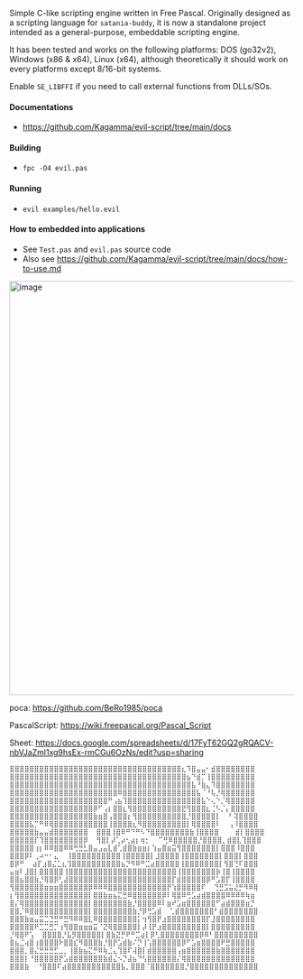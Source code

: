 Simple C-like scripting engine written in Free Pascal. Originally designed as a scripting language for `satania-buddy`, it is now a standalone project intended as a general-purpose, embeddable scripting engine.

It has been tested and works on the following platforms: DOS (go32v2), Windows (x86 & x64), Linux (x64), although theoretically it should work on every platforms except 8/16-bit systems.

Enable `SE_LIBFFI` if you need to call external functions from DLLs/SOs.

#### Documentations
- https://github.com/Kagamma/evil-script/tree/main/docs

#### Building
- `fpc -O4 evil.pas`

#### Running
- `evil examples/hello.evil`

#### How to embedded into applications
- See `Test.pas` and `evil.pas` source code
- Also see https://github.com/Kagamma/evil-script/tree/main/docs/how-to-use.md

<img width="590" height="734" alt="image" src="https://github.com/user-attachments/assets/2f70dbd8-32e7-4e6b-9f2e-fefc16262bb2" />

poca: https://github.com/BeRo1985/poca

PascalScript: https://wiki.freepascal.org/Pascal_Script

Sheet: https://docs.google.com/spreadsheets/d/17FyT62GQ2gRQACV-nbVJaZml1xg9hsEx-rmCGu6OzNs/edit?usp=sharing


```
⣿⣿⣿⣿⣿⣿⣿⣿⣿⣿⣿⣿⣿⣿⣿⣿⣿⣿⣿⣿⣿⣿⣿⣿⣿⣿⣿⣿⣿⣿⣿⣿⣿⣿⣿⣆⠹⣿⣤⣤⠂⣾⣿⣿⣿⣿⣿⣿⣿⣿
⣿⣿⣿⣿⣿⣿⣿⣿⣿⣿⣿⣿⣿⣿⣿⣿⣿⣿⣿⣿⣿⣿⣿⣿⣿⣿⣿⣿⣿⣿⣿⣿⣿⣿⣿⣿⣦⠙⣾⡉⢸⣿⣿⣿⣿⣿⣿⣿⣿⣿
⣿⣿⣿⣿⣿⣿⣿⣿⣿⣿⣿⣿⣿⣿⣿⣿⣿⣿⣿⣿⣿⣿⣿⣿⣿⣿⣿⣿⣿⣿⣿⣿⣿⣿⣿⣿⣿⣧⠘⣷⣄⠹⣿⣿⣿⣿⣿⣿⣿⣿
⣿⣿⣿⣿⣿⣿⣿⣿⣿⣿⣿⣿⣿⣿⣿⣿⣿⣿⣿⣿⣿⣿⠿⣿⣿⣿⣿⣿⣿⣿⣿⣿⣿⣿⣿⣿⣿⣿⣧⠈⠘⢧⡘⢿⣿⣿⣿⣿⣿⣿
⣿⣿⣿⣿⣿⣿⣿⣿⣿⣿⣿⣿⣿⣿⣿⣿⣿⣿⣿⣿⠛⢠⣦⢹⣿⣿⣿⣿⣿⣿⣿⣿⣿⣿⣿⣿⣿⣿⣿⣧⠑⢄⠑⡈⢿⣿⣿⣿⣿⣿
⣿⣿⣿⣿⣿⣿⣿⣿⣿⣿⣿⣿⣿⣿⣿⣿⣿⡿⠋⢠⡆⣿⣿⣆⢻⣿⣿⣿⣿⣿⣿⣿⣿⣿⣿⣟⢻⣿⣿⣿⣆⢈⠣⡈⡄⣿⣿⣿⣿⣿
⣿⣿⣿⣿⣿⣿⣿⣿⣿⣿⣿⣿⣿⣿⣿⣿⣿⣷⣶⣿⢠⣿⣿⣿⡆⢻⣿⣿⣿⣿⣿⣿⣿⣿⣿⣿⡘⣿⣿⣿⣿⣿⡇  ⠃⢽⣿⣿⣿⣿
⣿⣿⣿⣿⣧⡉⠛⠿⢿⣿⣿⣿⣿⣿⣿⣿⣿⣿⣿⣿⢸⣿⣿⣿⣿⣆⠻⣿⣿⣿⣿⣿⣿⣿⣿⣿⡇⢿⣿⣿⣿⣿⠇  ⢠⠸⣿⣿⣿⣿
⣿⣿⣿⣿⣿⣷⣤⣤⣾⣿⣿⣿⣿⣿⣿⣿  ⣿⣿⣿⢸⣿⠿⠛⠙⠛⠣⠙⣿⣿⣿⣿⣿⣿⣿⣿⣷⢸⣿⣿⣿⣿    ⣾⡇⣿⣿⣿⣿
⣿⣿⣿⣿⣿⡏⢹⣿⣿⣿⣿⣿⣿⣿⣿⡿  ⢻⣿⡇⡼⢁⡴⢂⣴⡆⢶⡂  ⠉⢛⠿⣿⣿⣿⣿⣿⡘⣿⣿⣿⣿⡀⣾⣿⣇⢹⣿⣿⣿
⣿⣿⣿⣿⣿⢰⡆⠿⠿⣿⣿⠿⠿⢛⣛⣃⣿⣤⣠⣤⣇⣾⢁⣾⣿⣷⣶⣶⡆⢱⣤⣿⣶⣭⢻⣿⣿⣿⣿⣿⣿⣿⡇⣿⣿⣿⠸⣿⣿⣿
⣿⣿⣿⡿⠇⢀⠴⠒⠂⣄  ⢸⣿⣿⣿⣿⣿⣿⣿⣿⣿⣿⢸⣿⣿⣿⣿⣿⡇⣸⣿⣿⣿⣿⢸⣿⣿⣿⣿⣿⣿⣿⡇⣿⣿⣿⡇⣿⣿⣿
⣿⡿⠛  ⣴⡏⣰⣿⣌⣁⣆⢹⣿⣿⣿⣿⣿⣿⣿⣿⣿⣿⣦⡙⠻⠿⠛⣉⣴⣿⣿⣿⣿⣿⢸⣿⣿⣿⣿⣿⣿⣿⡇⢻⣿⢙⠏⣿⣿⣿
⣤⣶⠇⣸⣿⡇⣿⣿⣿⣿⣿⢸⣿⣿⣿⣿⣿⣿⣿⣿⣿⣿⣿⣿⣿⣿⣿⣿⣿⣿⣿⣿⣿⣿⢸⣿⣿⣿⣿⣿⣿⣿⡷⢸⣿⢸⣿⣿⣿⣿
⣿⣿⣦⣿⣿⣷⡘⢿⣿⡿⢃⣼⣿⣿⣿⣿⣿⣿⣿⣿⣿⣿⣿⣿⣿⣿⣿⣿⣿⣿⣿⣿⣿⡏⣾⣿⣿⣿⣿⣿⡿⠛⣡⣿⡏⢸⣿⣿⣿⣿
⢻⣿⣿⣿⣿⣿⣿⣶⣶⣶⣿⣿⣿⣿⣿⣿⡿⠿⠿⠿⣿⣿⣿⣿⣿⣿⣿⣿⣿⣿⣿⣿⡟⢱⣿⣿⣿⣿⣿⠏  ⢙⣛⣩⣥⣜⡛⠻⠿⢿
⡆⢻⣿⣿⣿⣿⣿⣿⣿⣿⣿⣿⣿⣿⣿⣿⡇⣿⣿⣷⣶⣦⣍⣛⠿⣿⣿⣿⣿⣿⣿⡿⠇⢿⣿⠿⢛⣡⣴⣾⣿⣿⣿⣿⠿⠿⠿⠿⢷⣶
⣿⡌⢿⣿⣿⣿⣿⣿⣿⣿⣿⣿⣿⣿⣿⣿⡇⣿⣿⣿⣿⣿⣿⣿⣷⡘⣿⣿⣿⣿⠿⠇⣶⠞⣡⣶⣿⣿⣿⣿⣿⣿⠋⣴⣾⣿⣿⣿⣶⡙
⣿⣿⡈⠿⣿⣿⣿⣿⣿⣿⣿⣿⣿⣿⣿⣿⡇⣿⣿⣿⣿⣿⣿⣿⣿⣷⡘⡿⢛⣡⣾  ⢁⣾⣿⣿⣿⣿⣿⣿⣿⠃⣾⣿⣿⣿⣿⣿⣿⣿
⣿⣿⣿⣷⣶⣤⣭⣉⣙⣛⠛⣛⠻⠿⠿⣿⣇⠿⣿⣿⣿⣿⣿⣿⣿⣿⡅⢲⢻⣿⡟⣰⣿⣿⣿⣿⣿⣿⣿⣿⡏⣸⣿⣿⣿⣿⣿⣿⣿⣿
⣿⣿⣿⣿⣿⠟⣉⣉⣛⡉⢰⢻⣿⣿⣶⣶⣶⣭⠈⣝⢿⣿⣿⣿⣿⣿⡇⡼⢸⡟⣰⣿⣿⣿⣿⣿⣿⣿⣿⣿⡇⣿⣿⣿⣿⣿⣿⣿⣿⣿
⡘⢿⣿⠟⢡  ⣿⣿⣿⣿⡘⣧⡻⣿⣿⣿⣿⣿⡇⣿⣷⣝⡛⠟⠛⣉⣴⡇⡿⢃⣿⣿⣿⣿⣿⣿⣿⣿⡿⠿⠃⣿⣿⣿⣿⣿⣿⣿⣿⣿
⣿⣦⣈⢴⣿⢰⣿⣿⣿⣿⠗⣿⣿⣎⠻⣿⣿⣿⣷⡘⣿⡟⣡⣾⣷⠌⡙⢸⢡⣿⣿⣿⣿⣿⣿⡿⠋⣡⣶⣿⣿⣿⣿⠟⣛⣿⣿⣿⣿⣿
⣿⣿⣿⡀⣿⣌⣛⣛⣛⣋⣀⡀⢸⣿⣷⣦⣍⡛⠿⢷⣈⣄⢹⣿⠏⢼⣿⡇⣾⣿⣿⣿⣿⣿⢠⣶⣿⣿⣿⣿⣿⣿⣷⣿⣿⣿⣿⣿⣿⣿
⣿⣿⣿⡇⠘⣿⣿⣿⣿⣿⡟⣡⣾⣿⣿⣿⣿⣿⣿⣷⣾⣌⠢⡙⣼⣦⠙⢣⣿⣿⣿⣿⣿⣿⡌⢿⣿⣿⣿⣿⣿⣿⣿⣿⣿⣿⣿⣿⣿⣿
⣿⣿⣿⣷  ⠘⣿⣿⣿⠏⣴⣿⣿⣿⣿⣿⣿⣿⣿⣿⣿⣿⣧⡀⣿⣿⣿⠈⣿⣿⣿⣿⣿⣿⣿⡘⣿⣿⣿⣿⣿⣿⣿⣿⣿⣿⣿⣿⣿⣿
```


